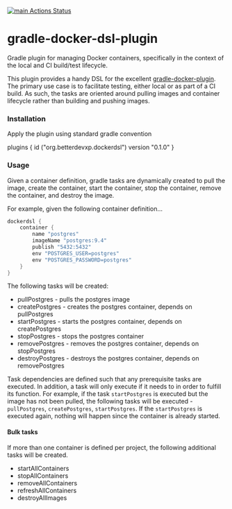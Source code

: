 [![main Actions Status](https://github.com/betterdevxp/gradle-docker-dsl-plugin/workflows/gradle-build/badge.svg)](https://github.com/betterdevxp/gradle-docker-dsl-plugin/actions)

# gradle-docker-dsl-plugin
Gradle plugin for managing Docker containers, specifically in the context of the local and CI build/test lifecycle.

This plugin provides a handy DSL for the excellent [gradle-docker-plugin](https://github.com/bmuschko/gradle-docker-plugin).  
The primary use case is to facilitate testing, either local or as part of a CI build.  As such, the tasks are oriented
around pulling images and container lifecycle rather than building and pushing images.

### Installation

Apply the plugin using standard gradle convention

plugins {
    id ("org.betterdevxp.dockerdsl") version "0.1.0"
}

### Usage

Given a container definition, gradle tasks are dynamically created to pull the image, create the container, start the 
container, stop the container, remove the container, and destroy the image.

For example, given the following container definition...
```gradle
dockerdsl {
    container {
        name "postgres"
        imageName "postgres:9.4"
        publish "5432:5432"
        env "POSTGRES_USER=postgres"
        env "POSTGRES_PASSWORD=postgres"
    }
}
```

The following tasks will be created:

* pullPostgres - pulls the postgres image
* createPostgres - creates the postgres container, depends on pullPostgres
* startPostgres - starts the postgres container, depends on createPostgres
* stopPostgres - stops the postgres container
* removePostgres - removes the postgres container, depends on stopPostgres
* destroyPostgres - destroys the postgres container, depends on removePostgres

Task dependencies are defined such that any prerequisite tasks are executed.  In addition, a task will only execute
if it needs to in order to fulfill its function.  For example, if the task `startPostgres` is executed but the 
image has not been pulled, the following tasks will be executed - `pullPostgres`, `createPostgres`, `startPostgres`.
If the `startPostgres` is executed again, nothing will happen since the container is already started.

#### Bulk tasks

If more than one container is defined per project, the following additional tasks will be created.

* startAllContainers
* stopAllContainers
* removeAllContainers
* refreshAllContainers
* destroyAllImages
